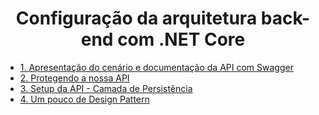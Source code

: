 <h1 align="center">Configuração da arquitetura back-end com .NET Core</h1>

<ul>
  <li><a href="https://github.com/lucasrmagalhaes/.NETCoreAvancado-DIO/blob/main/1.%20Apresenta%C3%A7%C3%A3o%20do%20cen%C3%A1rio%20e%20documenta%C3%A7%C3%A3o%20da%20API%20com%20Swagger/README.md">1. Apresentação do cenário e documentação da API com Swagger</a></li>
  <li><a href="https://github.com/lucasrmagalhaes/.NETCoreAvancado-DIO/blob/main/2.%20Protegendo%20a%20nossa%20API/README.md">2. Protegendo a nossa API</a></li>
  <li><a href="https://github.com/lucasrmagalhaes/.NETCoreAvancado-DIO/blob/main/3.%20Setup%20da%20API%20-%20Camada%20de%20Persist%C3%AAncia/README.md">3. Setup da API - Camada de Persistência</a></li>
  <li><a href="https://github.com/lucasrmagalhaes/.NETCoreAvancado-DIO/blob/main/4.%20Um%20pouco%20de%20Design%20Pattern/README.md">4. Um pouco de Design Pattern</a></li>
</ul>